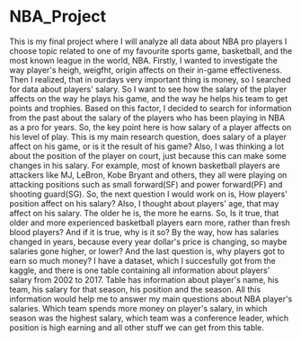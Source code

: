 # NBA_Project
This is my final project where I will analyze all data about NBA pro players
I choose topic related to one of my favourite sports game, basketball, and the most known league in the world, NBA. Firstly, I wanted to investigate the way player's heigh, weigfht, origin affects on their in-game effectiveness. Then I realized, that in ourdays very important thing is money, so I searched for data about players' salary. So I want to see how the salary of the player affects on the way he plays his game, and the way he helps his team to get points and trophies. Based on this factor, I decided to search for information from the past about the salary of the players who has been playing in NBA as a pro for years. So, the key point here is how salary of a player affects on his level of play. 
This is my main research question, does salary of a player affect on his game, or is it the result of his game? Also, I was thinking a lot about the position of the player on court, just because this can make some changes in his salary. For example, most of known basketball players are attackers like MJ, LeBron, Kobe Bryant and others, they all were playing on attacking positions such as small forward(SF) and power forward(PF) and shooting guard(SG). So, the next question I would work on is, How players' position affect on his salary? Also, I thought about players' age, that may affect on his salary. The older he is, the more he earns. So, Is it true, that older and more experienced basketball players earn more, rather than fresh blood players? And if it is true, why is it so? By the way, how has salaries changed in years, because every year dollar's price is changing, so maybe salaries gone higher, or lower? And the last question is, why players got to earn so much money?
I have a dataset, which I succesfully got from the kaggle, and there is one table containing all information about players' salary from 2002 to 2017. Table has information about player's name, his team, his salary for that season, his position and the season. All this information would help me to answer my main questions about NBA player's salaries. Which team spends more money on player's salary, in which season was the highest salary, which team was a conference leader, which position is high earning and all other stuff we can get from this table.
